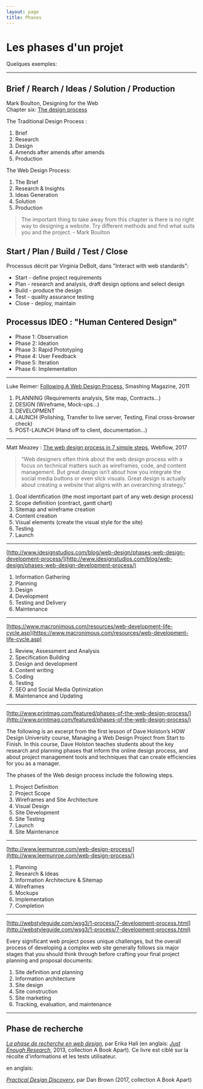 ```yaml
---
layout: page
title: Phases
---
```


# Les phases d'un projet

Quelques exemples:

***

## Brief / Rearch / Ideas / Solution / Production 

Mark Boulton, Designing for the Web  
Chapter six: [The design process](http://www.designingfortheweb.co.uk/part2/part2_chapter6.php)

The Traditional Design Process : 

1. Brief
2. Research
3. Design
4. Amends after amends after amends
5. Production

The Web Design Process:

1. The Brief
2. Research & Insights
3. Ideas Generation
4. Solution
5. Production

> The important thing to take away from this chapter is there is no right way to designing a website. Try different methods and find what suits you and the project. - Mark Boulton

## Start / Plan / Build / Test / Close

Processus décrit par Virginia DeBolt, dans "Interact with web standards":

* Start - define project requirements
* Plan - research and analysis, draft design options and select design
* Build - produce the design
* Test - quality assurance testing
* Close - deploy, maintain



## Processus IDEO : "Human Centered Design"

* Phase 1: Observation
* Phase 2: Ideation
* Phase 3: Rapid Prototyping
* Phase 4: User Feedback
* Phase 5: Iteration
* Phase 6: Implementation

***

Luke Reimer: [Following A Web Design Process](https://www.smashingmagazine.com/2011/06/following-a-web-design-process/), Smashing Magazine, 2011

1. PLANNING (Requirements analysis, Site map, Contracts...)
2. DESIGN (Wireframe, Mock-ups...)
3. DEVELOPMENT
4. LAUNCH (Polishing, Transfer to live server, Testing, Final cross-browser check)
5. POST-LAUNCH (Hand off to client, documentation...)

***

Matt Meazey : [The web design process in 7 simple steps](https://webflow.com/blog/the-web-design-process-in-7-simple-steps), Webflow, 2017

> "Web designers often think about the web design process with a focus on technical matters such as wireframes, code, and content management. But great design isn’t about how you integrate the social media buttons or even slick visuals. Great design is actually about creating a website that aligns with an overarching strategy."

1. Goal identification (the most important part of any web design process)
2. Scope definition (contract, gantt chart)
3. Sitemap and wireframe creation
4. Content creation
5. Visual elements (create the visual style for the site)
6. Testing
7. Launch

***

[http://www.idesignstudios.com/blog/web-design/phases-web-design-development-process/](http://www.idesignstudios.com/blog/web-design/phases-web-design-development-process/)

1. Information Gathering
2. Planning
3. Design
4. Development
5. Testing and Delivery
6. Maintenance

***

[https://www.macronimous.com/resources/web-development-life-cycle.asp](https://www.macronimous.com/resources/web-development-life-cycle.asp)

1. Review, Assessment and Analysis
2. Specification Building
3. Design and development
4. Content writing
5. Coding
6. Testing
7. SEO and Social Media Optimization
8. Maintenance and Updating

***

[http://www.printmag.com/featured/phases-of-the-web-design-process/](http://www.printmag.com/featured/phases-of-the-web-design-process/)

The following is an excerpt from the first lesson of Dave Holston’s HOW Design University course, Managing a Web Design Project from Start to Finish.
In this course, Dave Holston teaches students about the key research and planning phases that inform the online design process, and about project management tools and techniques that can create efficiencies for you as a manager.

The phases of the Web design process include the following steps.

1. Project Definition
2. Project Scope
3. Wireframes and Site Architecture
4. Visual Design
5. Site Development
6. Site Testing
7. Launch
8. Site Maintenance

***

[http://www.leemunroe.com/web-design-process/](http://www.leemunroe.com/web-design-process/)

1. Planning
2. Research & Ideas
3. Information Architecture & Sitemap
4. Wireframes
5. Mockups
6. Implementation
7. Completion

***

[http://webstyleguide.com/wsg3/1-process/7-development-process.html](http://webstyleguide.com/wsg3/1-process/7-development-process.html)

Every significant web project poses unique challenges, but the overall process of developing a complex web site generally follows six major stages that you should think through before crafting your final project planning and proposal documents:

1. Site definition and planning
2. Information architecture
3. Site design
4. Site construction
5. Site marketing
6. Tracking, evaluation, and maintenance

***

## Phase de recherche

*[La phase de recherche en web design](http://www.editions-eyrolles.com/Livre/9782212141467/la-phase-de-recherche-en-web-design)*, par Erika Hall (en anglais: *[Just Enough Research](https://abookapart.com/products/just-enough-research)*, 2013, collection A Book Apart). Ce livre est ciblé sur la récolte d'informations et les tests utilisateur.

en anglais: 

*[Practical Design Discovery](https://abookapart.com/products/practical-design-discovery)*, par Dan Brown (2017, collection A Book Apart)



